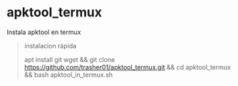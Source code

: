 # apktool_termux
Instala apktool en termux 

> instalacion rápida
>>
> apt install git wget && git clone https://github.com/trasher01/apktool_termux.git && cd apktool_termux && bash apktool_in_termux.sh 
